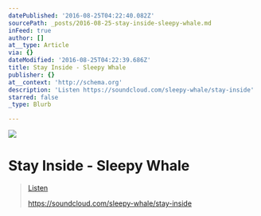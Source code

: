 ```yaml
---
datePublished: '2016-08-25T04:22:40.082Z'
sourcePath: _posts/2016-08-25-stay-inside-sleepy-whale.md
inFeed: true
author: []
at__type: Article
via: {}
dateModified: '2016-08-25T04:22:39.686Z'
title: Stay Inside - Sleepy Whale
publisher: {}
at__context: 'http://schema.org'
description: 'Listen https://soundcloud.com/sleepy-whale/stay-inside'
starred: false
_type: Blurb

---
```

![](https://the-grid-user-content.s3-us-west-2.amazonaws.com/0d94a7eb-5137-4702-8bc4-38f0f62ce961.png)

# Stay Inside - Sleepy Whale

> [Listen ][0]
> 
> https://soundcloud.com/sleepy-whale/stay-inside



[0]: https://soundcloud.com/sleepy-whale/stay-inside